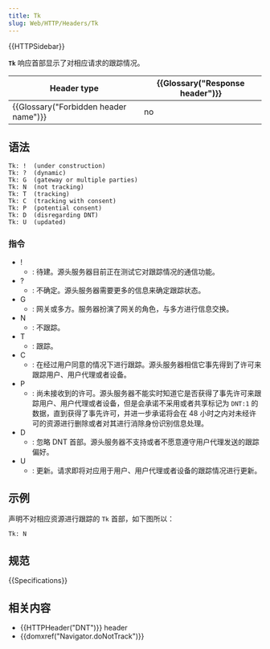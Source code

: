 ```yaml
---
title: Tk
slug: Web/HTTP/Headers/Tk
---
```


{{HTTPSidebar}}

**`Tk`** 响应首部显示了对相应请求的跟踪情况。

| Header type                           | {{Glossary("Response header")}} |
| ------------------------------------- | ------------------------------- |
| {{Glossary("Forbidden header name")}} | no                              |

## 语法

```plain
Tk: !  (under construction)
Tk: ?  (dynamic)
Tk: G  (gateway or multiple parties)
Tk: N  (not tracking)
Tk: T  (tracking)
Tk: C  (tracking with consent)
Tk: P  (potential consent)
Tk: D  (disregarding DNT)
Tk: U  (updated)
```

### 指令

- !
  - : 待建。源头服务器目前正在测试它对跟踪情况的通信功能。
- ?
  - : 不确定。源头服务器需要更多的信息来确定跟踪状态。
- G
  - : 网关或多方。服务器扮演了网关的角色，与多方进行信息交换。
- N
  - : 不跟踪。
- T
  - : 跟踪。
- C
  - : 在经过用户同意的情况下进行跟踪。源头服务器相信它事先得到了许可来跟踪用户、用户代理或者设备。
- P
  - : 尚未接收到的许可。源头服务器不能实时知道它是否获得了事先许可来跟踪用户、用户代理或者设备，但是会承诺不采用或者共享标记为 `DNT:1` 的数据，直到获得了事先许可，并进一步承诺将会在 48 小时之内对未经许可的资源进行删除或者对其进行消除身份识别信息处理。
- D
  - : 忽略 DNT 首部。源头服务器不支持或者不愿意遵守用户代理发送的跟踪偏好。
- U
  - : 更新。请求即将对应用于用户、用户代理或者设备的跟踪情况进行更新。

## 示例

声明不对相应资源进行跟踪的 `Tk` 首部，如下图所以：

```plain
Tk: N
```

## 规范

{{Specifications}}

## 相关内容

- {{HTTPHeader("DNT")}} header
- {{domxref("Navigator.doNotTrack")}}
